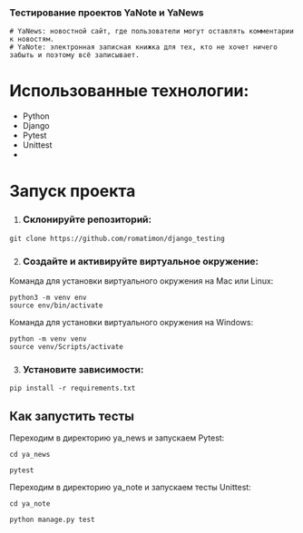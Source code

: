 ### Тестирование проектов YaNote и YaNews
```
# YaNews: новостной сайт, где пользователи могут оставлять комментарии к новостям.
# YaNote: электронная записная книжка для тех, кто не хочет ничего забыть и поэтому всё записывает. 
```
# Использованные технологии:
- Python 
- Django
- Pytest
- Unittest
- 
# Запуск проекта
1. ### Склонируйте репозиторий:
```
git clone https://github.com/romatimon/django_testing
```

2. ### Создайте и активируйте виртуальное окружение:
Команда для установки виртуального окружения на Mac или Linux:
```
python3 -m venv env
source env/bin/activate
```

Команда для установки виртуального окружения на Windows:
```
python -m venv venv
source venv/Scripts/activate
```

3. ### Установите зависимости:
```
pip install -r requirements.txt
```

## Как запустить тесты

Переходим в директорию ya_news и запускаем Pytest:

```
cd ya_news

pytest
```

Переходим в директорию ya_note и запускаем тесты Unittest:

```
cd ya_note

python manage.py test
